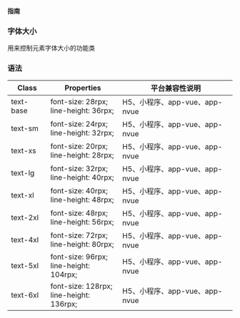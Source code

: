 #### <span class="text-lg text-gray-500 font-normal">指南</span>

<div class="w-screen"></div>

### 字体大小
<a-typography-text>
    用来控制元素字体大小的功能类
</a-typography-text>

<CssPrefix />

### 语法
| Class | Properties | 平台兼容性说明
| --- | --- | ---
| <a-link status="success">text-base</a-link> | <a-link>font-size: 28rpx;</a-link><br/><a-link>line-height: 36rpx;</a-link> | H5、小程序、app-vue、app-nvue
| <a-link status="success">text-sm</a-link> | <a-link>font-size: 24rpx;</a-link><br/><a-link>line-height: 32rpx;</a-link> | H5、小程序、app-vue、app-nvue
| <a-link status="success">text-xs</a-link> | <a-link>font-size: 20rpx;</a-link><br/><a-link>line-height: 28rpx;</a-link> | H5、小程序、app-vue、app-nvue
| <a-link status="success">text-lg</a-link> | <a-link>font-size: 32rpx;</a-link><br/><a-link>line-height: 40rpx;</a-link> | H5、小程序、app-vue、app-nvue
| <a-link status="success">text-xl</a-link> | <a-link>font-size: 40rpx;</a-link><br/><a-link>line-height: 48rpx;</a-link> | H5、小程序、app-vue、app-nvue
| <a-link status="success">text-2xl</a-link> | <a-link>font-size: 48rpx;</a-link><br/><a-link>line-height: 56rpx;</a-link> | H5、小程序、app-vue、app-nvue
| <a-link status="success">text-4xl</a-link> | <a-link>font-size: 72rpx;</a-link><br/><a-link>line-height: 80rpx;</a-link> | H5、小程序、app-vue、app-nvue
| <a-link status="success">text-5xl</a-link> | <a-link>font-size: 96rpx;</a-link><br/><a-link>line-height: 104rpx;</a-link> | H5、小程序、app-vue、app-nvue
| <a-link status="success">text-6xl</a-link> | <a-link>font-size: 128rpx;</a-link><br/><a-link>line-height: 136rpx;</a-link> | H5、小程序、app-vue、app-nvue